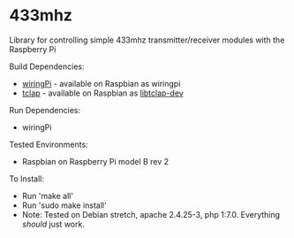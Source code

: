 # 433mhz
Library for controlling simple 433mhz transmitter/receiver modules with the Raspberry Pi

Build Dependencies:
* [wiringPi](http://wiringpi.com/) - available on Raspbian as wiringpi
* [tclap](http://tclap.sourceforge.net/) - available on Raspbian as [libtclap-dev](https://packages.debian.org/stable/devel/libtclap-dev)

Run Dependencies:
* wiringPi

Tested Environments:
* Raspbian on Raspberry Pi model B rev 2

To Install:
* Run 'make all'
* Run 'sudo make install'
* Note: Tested on Debian stretch, apache 2.4.25-3, php 1:7.0. Everything *should* just work.
